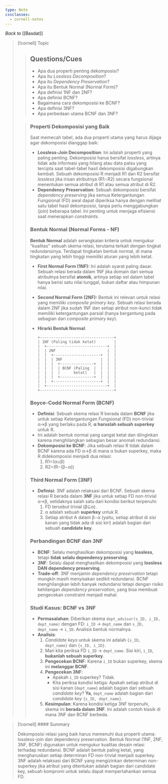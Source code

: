 ```yaml
---
type: Note
cssclasses:
  - cornell-notes
---
```


_Back to_ [[Basdat]]

> [!cornell] Topic
> 
> 
> > ## Questions/Cues
> > 
> > - Apa dua properti penting dekomposisi?
> > - Apa itu _Lossless Decomposition_?
> > - Apa itu _Dependency Preservation_?
> > - Apa itu Bentuk Normal (Normal Form)?
> > - Apa definisi 1NF dan 2NF?
> > - Apa definisi BCNF?
> > - Bagaimana cara dekomposisi ke BCNF?
> > - Apa definisi 3NF?
> > - Apa perbedaan utama BCNF dan 3NF?
> 
> > ### Properti Dekomposisi yang Baik
> > 
> > Saat memecah tabel, ada dua properti utama yang harus dijaga agar dekomposisi dianggap baik:
> > 
> > - **Lossless-Join Decomposition**: Ini adalah properti yang paling penting. Dekomposisi harus bersifat _lossless_, artinya tidak ada informasi yang hilang atau data palsu yang tercipta saat tabel-tabel hasil dekomposisi digabungkan kembali. Sebuah dekomposisi R menjadi R1 dan R2 bersifat _lossless_ jika irisan atributnya (R1​∩R2​) secara fungsional menentukan semua atribut di R1 atau semua atribut di R2.
> > - **Dependency Preservation**: Sebuah dekomposisi bersifat _dependency preserving_ jika semua Ketergantungan Fungsional (FD) awal dapat diperiksa hanya dengan melihat satu tabel hasil dekomposisi, tanpa perlu menggabungkan (join) beberapa tabel. Ini penting untuk menjaga efisiensi saat menerapkan _constraints_.
> > 
> > ### Bentuk Normal (Normal Forms - NF)
> > 
> > **Bentuk Normal** adalah serangkaian kriteria untuk mengukur "kualitas" sebuah skema relasi, terutama terkait dengan tingkat redundansinya. Terdapat tingkatan bentuk normal, di mana tingkatan yang lebih tinggi memiliki aturan yang lebih ketat.
> > 
> > - **First Normal Form (1NF):** Ini adalah syarat paling dasar. Sebuah relasi berada dalam 1NF jika domain dari semua atributnya bersifat **atomik**, artinya setiap sel dalam tabel hanya berisi satu nilai tunggal, bukan daftar atau himpunan nilai.
> >     
> > - **Second Normal Form (2NF):** Bentuk ini relevan untuk relasi yang memiliki _composite primary key_. Sebuah relasi berada dalam 2NF jika sudah 1NF dan setiap atribut non-kunci tidak memiliki ketergantungan parsial (hanya bergantung pada sebagian dari _composite primary key_).
> >     
> > - **Hirarki Bentuk Normal**:
> >     
> >     ```
> >     +---------------------------------+
> >     | 1NF (Paling tidak ketat)        |
> >     |  +---------------------------+  |
> >     |  | 2NF                       |  |
> >     |  |  +---------------------+  |  |
> >     |  |  | 3NF                 |  |  |
> >     |  |  |  +---------------+  |  |  |
> >     |  |  |  | BCNF (Paling  |  |  |  |
> >     |  |  |  |      ketat)   |  |  |  |
> >     |  |  |  +---------------+  |  |  |
> >     |  |  +---------------------+  |  |
> >     |  +---------------------------+  |
> >     +---------------------------------+
> >     ```
> >     
> > 
> > ### Boyce-Codd Normal Form (BCNF)
> > 
> > - **Definisi**: Sebuah skema relasi R berada dalam **BCNF** jika untuk setiap Ketergantungan Fungsional (FD) non-trivial α→β yang berlaku pada R, **α haruslah sebuah superkey** untuk R.
> > - Ini adalah bentuk normal yang sangat ketat dan diinginkan karena menghilangkan sebagian besar anomali redundansi.
> > - **Dekomposisi ke BCNF**: Jika sebuah relasi R tidak dalam BCNF karena ada FD α→β di mana α bukan superkey, maka R didekomposisi menjadi dua relasi:
> >     1. R1​=(α∪β)
> >     2. R2​=(R−(β−α))
> > 
> > ### Third Normal Form (3NF)
> > 
> > - **Definisi**: 3NF adalah relaksasi dari BCNF. Sebuah skema relasi R berada dalam **3NF** jika untuk setiap FD non-trivial α→β, setidaknya salah satu dari kondisi berikut terpenuhi:
> >     1. FD tersebut trivial (β⊆α).
> >     2. α adalah sebuah **superkey** untuk R.
> >     3. Setiap atribut A dalam β−α (yaitu, setiap atribut di sisi kanan yang tidak ada di sisi kiri) adalah bagian dari sebuah **candidate key**.
> > 
> > ### Perbandingan BCNF dan 3NF
> > 
> > - **BCNF**: Selalu menghasilkan dekomposisi yang **lossless**, tetapi **tidak selalu dependency preserving**.
> > - **3NF**: Selalu dapat menghasilkan dekomposisi yang **lossless DAN dependency preserving**.
> > - **Trade-off**: 3NF menjamin _dependency preservation_ tetapi mungkin masih menyisakan sedikit redundansi. BCNF menghilangkan lebih banyak redundansi tetapi dengan risiko kehilangan _dependency preservation_, yang bisa membuat pengecekan constraint menjadi mahal.
> > 
> > ### Studi Kasus: BCNF vs 3NF
> > 
> > - **Permasalahan**: Diberikan skema `dept_advisor(s_ID, i_ID, dept_name)` dengan FD: `i_ID` → `dept_name` dan `s_ID, dept_name` → `i_ID`. Analisis bentuk normalnya.
> > - **Analisis**:
> >     1. _Candidate keys_ untuk skema ini adalah `{s_ID, dept_name}` dan `{s_ID, i_ID}`.
> >     2. Mari kita periksa FD `i_ID` → `dept_name`. Sisi kiri, `i_ID`, **bukanlah sebuah superkey**.
> >     3. **Pengecekan BCNF**: Karena `i_ID` bukan superkey, skema ini **melanggar BCNF**.
> >     4. **Pengecekan 3NF**:
> >         - Apakah `i_ID` superkey? Tidak.
> >         - Kita periksa kondisi ketiga: Apakah setiap atribut di sisi kanan (`dept_name`) adalah bagian dari sebuah _candidate key_? **Ya**, `dept_name` adalah bagian dari _candidate key_ `{s_ID, dept_name}`.
> >     5. **Kesimpulan**: Karena kondisi ketiga 3NF terpenuhi, skema ini **berada dalam 3NF**. Ini adalah contoh klasik di mana 3NF dan BCNF berbeda.

> [!cornell] #### Summary
> 
> Dekomposisi relasi yang baik harus memenuhi dua properti utama: lossless-join dan dependency preservation. Bentuk Normal (1NF, 2NF, 3NF, BCNF) digunakan untuk mengukur kualitas desain relasi terhadap redundansi. BCNF adalah bentuk paling ketat, yang mengharuskan setiap determinan FD non-trivial menjadi superkey. 3NF adalah relaksasi dari BCNF yang mengizinkan determinan non-superkey jika atribut yang ditentukan adalah bagian dari candidate key, sebuah kompromi untuk selalu dapat mempertahankan semua FD.